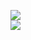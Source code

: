 [![](https://img.shields.io/badge/Made%20With-Github%20Spray-lightgrey.svg?style=for-the-badge&logo=github)](https://github.com/Annihil/github-spray#418)  
[![](https://i.imgur.com/2DrTn0Z.gif)](https://github.com/Annihil/github-spray)